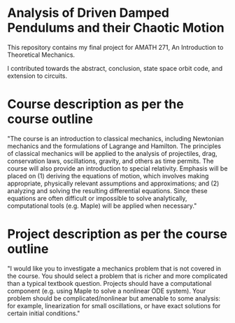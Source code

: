 # Analysis of Driven Damped Pendulums and their Chaotic Motion
This repository contains my final project for AMATH 271, An Introduction to Theoretical Mechanics.

I contributed towards the abstract, conclusion, state space orbit code, and extension to circuits.

# Course description as per the course outline

"The course is an introduction to classical mechanics, including Newtonian mechanics and the formulations of Lagrange and Hamilton. The principles of classical mechanics will be applied to the analysis of projectiles, drag, conservation laws, oscillations, gravity, and others as time permits. The course will also provide an introduction to special relativity. Emphasis will be placed on (1) deriving the equations of motion, which involves making appropriate, physically relevant assumptions and approximations; and (2) analyzing and solving the resulting differential equations. Since these equations are often difficult or impossible to solve analytically, computational tools (e.g. Maple) will be applied when necessary."

# Project description as per the course outline
"I would like you to investigate a mechanics problem that is not covered in the course. You should select a problem that is richer and more complicated than a typical textbook question. Projects should have a computational component (e.g. using Maple to solve a nonlinear ODE system). Your problem should be complicated/nonlinear but amenable to some analysis: for example, linearization for small oscillations, or have exact solutions for certain initial conditions."
